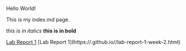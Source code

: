 Hello World!

This is my index.md page.


*this is in italics*
**this is in bold**

[Lab Report 1](lab-report-1-week-2.html)
[Lab Report 1](https://<your-username>.github.io/<your-
lab-reports-repo>/lab-report-1-week-2.html)